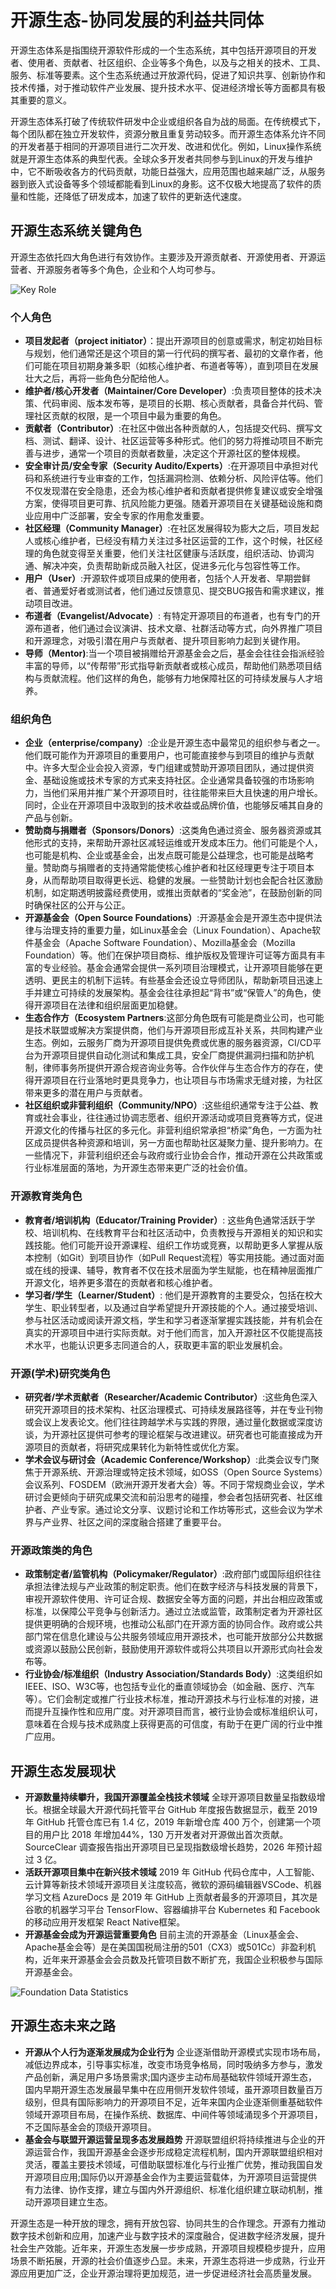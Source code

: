 # 开源生态-协同发展的利益共同体
开源生态体系是指围绕开源软件形成的一个生态系统，其中包括开源项目的开发者、使用者、贡献者、社区组织、企业等多个角色，以及与之相关的技术、工具、服务、标准等要素。这个生态系统通过开放源代码，促进了知识共享、创新协作和技术传播，对于推动软件产业发展、提升技术水平、促进经济增长等方面都具有极其重要的意义。

开源生态体系打破了传统软件研发中企业或组织各自为战的局面。在传统模式下，每个团队都在独立开发软件，资源分散且重复劳动较多。而开源生态体系允许不同的开发者基于相同的开源项目进行二次开发、改进和优化。例如，Linux操作系统就是开源生态体系的典型代表。全球众多开发者共同参与到Linux的开发与维护中，它不断吸收各方的代码贡献，功能日益强大，应用范围也越来越广泛，从服务器到嵌入式设备等多个领域都能看到Linux的身影。这不仅极大地提高了软件的质量和性能，还降低了研发成本，加速了软件的更新迭代速度。

## 开源生态系统关键角色
开源生态依托四大角色进行有效协作。主要涉及开源贡献者、开源使用者、开源运营者、开源服务者等多个角色，企业和个人均可参与。

![Key Role](https://github.com/December21-dev/osewp/blob/main/images/key-role.png)  



### 个人角色
- **项目发起者（project initiator）**：提出开源项目的创意或需求，制定初始目标与规划，他们通常还是这个项目的第一行代码的撰写者、最初的文章作者，他们可能在项目初期身兼多职（如核心维护者、布道者等等），直到项目在发展壮大之后，再将一些角色分配给他人。
- **维护者/核心开发者（Maintainer/Core Developer）**:负责项目整体的技术决策、代码审阅、版本发布等，是项目的长期、核心贡献者，具备合并代码、管理社区贡献的权限，是一个项目中最为重要的角色。
- **贡献者（Contributor）**:在社区中做出各种贡献的人，包括提交代码、撰写文档、测试、翻译、设计、社区运营等多种形式。他们的努力将推动项目不断完善与进步，通常一个项目的贡献者数量，决定这个开源社区的整体规模。
- **安全审计员/安全专家（Security Audito/Experts）**:在开源项目中承担对代码和系统进行专业审查的工作，包括漏洞检测、依赖分析、风险评估等。他们不仅发现潜在安全隐患，还会为核心维护者和贡献者提供修复建议或安全增强方案，使得项目更可靠、抗风险能力更强。随着开源项目在关键基础设施和商业应用中广泛部署，安全专家的作用愈发重要。
- **社区经理（Community Manager）**:在社区发展得较为膨大之后，项目发起人或核心维护者，已经没有精力关注过多社区运营的工作，这个时候，社区经理的角色就变得至关重要，他们关注社区健康与活跃度，组织活动、协调沟通、解决冲突，负责帮助新成员融入社区，促进多元化与包容性等工作。
- **用户（User）**:开源软件或项目成果的使用者，包括个人开发者、早期尝鲜者、普通爱好者或测试者，他们通过反馈意见、提交BUG报告和需求建议，推动项目改进。
- **布道者（Evangelist/Advocate）**: 有特定开源项目的布道者，也有专门的开源布道者，他们通过会议演讲、技术文章、社群活动等方式，向外界推广项目和开源理念，对吸引潜在用户与贡献者、提升项目影响力起到关键作用。
- **导师（Mentor)**:当一个项目被捐赠给开源基金会之后，基金会往往会指派经验丰富的导师，以“传帮带”形式指导新贡献者或核心成员，帮助他们熟悉项目结构与贡献流程。他们这样的角色，能够有力地保障社区的可持续发展与人才培养。

### 组织角色
- **企业（enterprise/company）**:企业是开源生态中最常见的组织参与者之一。他们既可能作为开源项目的重要用户，也可能直接参与到项目的维护与贡献中。许多大型企业会投入资源，专门组建或赞助开源项目团队，通过提供资金、基础设施或技术专家的方式来支持社区。企业通常具备较强的市场影响力，当他们采用并推广某个开源项目时，往往能带来巨大且快速的用户增长。同时，企业在开源项目中汲取到的技术收益或品牌价值，也能够反哺其自身的产品与创新。
- **赞助商与捐赠者（Sponsors/Donors）**:这类角色通过资金、服务器资源或其他形式的支持，来帮助开源社区减轻运维或开发成本压力。他们可能是个人，也可能是机构、企业或基金会，出发点既可能是公益理念，也可能是战略考量。赞助商与捐赠者的支持通常能使核心维护者和社区经理更专注于项目本身，从而帮助项目取得更长远、稳健的发展。一些赞助计划也会配合社区激励机制，如定期透明披露经费使用，或推出贡献者的“奖金池”，在鼓励创新的同时确保社区的公开与公正。
- **开源基金会（Open Source Foundations）**:开源基金会是开源生态中提供法律与治理支持的重要力量，如Linux基金会（Linux Foundation）、Apache软件基金会（Apache Software Foundation）、Mozilla基金会（Mozilla Foundation）等。他们在保护项目商标、维护版权及管理许可证等方面具有丰富的专业经验。基金会通常会提供一系列项目治理模式，让开源项目能够在更透明、更民主的机制下运转。有些基金会还设立导师团队，帮助新项目迅速上手并建立可持续的发展架构。基金会往往承担起“背书”或“保管人”的角色，使得开源项目在法律和组织层面更加稳健。
- **生态合作方（Ecosystem Partners**:这部分角色既有可能是商业公司，也可能是技术联盟或解决方案提供商，他们与开源项目形成互补关系，共同构建产业生态。例如，云服务厂商为开源项目提供免费或优惠的服务器资源，CI/CD平台为开源项目提供自动化测试和集成工具，安全厂商提供漏洞扫描和防护机制，律师事务所提供开源合规咨询业务等。合作伙伴与生态合作方的存在，使得开源项目在行业落地时更具竞争力，也让项目与市场需求无缝对接，为社区带来更多的潜在用户与贡献者。
- **社区组织或非营利组织（Community/NPO）**:这些组织通常专注于公益、教育或社会事业，往往通过协调志愿者、组织开源活动或项目竞赛等方式，促进开源文化的传播与社区的多元化。非营利组织常承担“桥梁”角色，一方面为社区成员提供各种资源和培训，另一方面也帮助社区凝聚力量、提升影响力。在一些情况下，非营利组织还会与政府或行业协会合作，推动开源在公共政策或行业标准层面的落地，为开源生态带来更广泛的社会价值。

### 开源教育类角色
- **教育者/培训机构（Educator/Training Provider）**: 这些角色通常活跃于学校、培训机构、在线教育平台和社区活动中，负责教授与开源相关的知识和实践技能。他们可能开设开源课程、组织工作坊或竞赛，以帮助更多人掌握从版本控制（如Git）到项目协作（如Pull Request流程）等实用技能。通过面对面或在线的授课、辅导，教育者不仅在技术层面为学生赋能，也在精神层面推广开源文化，培养更多潜在的贡献者和核心维护者。
- **学习者/学生（Learner/Student）**: 他们是开源教育的主要受众，包括在校大学生、职业转型者，以及通过自学希望提升开源技能的个人。通过接受培训、参与社区活动或阅读开源文档，学生和学习者逐渐掌握实践技能，并有机会在真实的开源项目中进行实际贡献。对于他们而言，加入开源社区不仅能提高技术水平，也能认识更多志同道合的人，获取更丰富的职业发展机会。


### 开源(学术)研究类角色
- **研究者/学术贡献者（Researcher/Academic Contributor）**:这些角色深入研究开源项目的技术架构、社区治理模式、可持续发展路径等，并在专业刊物或会议上发表论文。他们往往跨越学术与实践的界限，通过量化数据或深度访谈，为开源社区提供可参考的理论框架与改进建议。研究者也可能直接成为开源项目的贡献者，将研究成果转化为新特性或优化方案。
- **学术会议与研讨会（Academic Conference/Workshop）**:此类会议专门聚焦于开源系统、开源治理或特定技术领域，如OSS（Open Source Systems）会议系列、FOSDEM（欧洲开源开发者大会）等。不同于常规商业会议，学术研讨会更倾向于研究成果交流和前沿思考的碰撞，参会者包括研究者、社区维护者、产业专家。通过论文分享、议题讨论和工作坊等形式，这些会议为学术界与产业界、社区之间的深度融合搭建了重要平台。

### 开源政策类的角色
- **政策制定者/监管机构（Policymaker/Regulator）**:政府部门或国际组织往往承担法律法规与产业政策的制定职责。他们在数字经济与科技发展的背景下，审视开源软件使用、许可证合规、数据安全等方面的问题，并出台相应政策或标准，以保障公平竞争与创新活力。通过立法或监管，政策制定者为开源社区提供更明确的合规环境，也推动公私部门在开源方面的协同合作。政府或公共部门常在信息化建设与公共服务领域应用开源技术，也可能开放部分公共数据或资源以鼓励公民创新，鼓励使用开源软件或将公共项目以开源形式向社会发布等。
- **行业协会/标准组织（Industry Association/Standards Body）**:这类组织如IEEE、ISO、W3C等，也包括专业化的垂直领域协会（如金融、医疗、汽车等）。它们会制定或推广行业技术标准，推动开源技术与行业标准的对接，进而提升互操作性和应用广度。对开源项目而言，被行业协会或标准组织认可，意味着在合规与技术成熟度上获得更高的可信度，有助于在更广阔的行业中推广应用。

## 开源生态发展现状

- **开源数量持续攀升，我国开源覆盖全栈技术领域**
全球开源项目数量呈指数级增长。根据全球最大开源代码托管平台 GitHub 年度报告数据显示，截至 2019 年 GitHub 托管仓库已有 1.4 亿，2019 年新增仓库 400 万个，创建第一个项目的用户比 2018 年增加44%，130 万开发者对开源做出首次贡献。SourceClear 调查报告指出开源项目已呈现指数级增长趋势，2026 年预计超过 3 亿。
- **活跃开源项目集中在新兴技术领域**
  2019 年 GitHub 代码仓库中，人工智能、云计算等新技术领域开源项目关注度较高，微软的源码编辑器VSCode、机器学习文档 AzureDocs 是 2019 年 GitHub 上贡献者最多的开源项目，其次是谷歌的机器学习平台 TensorFlow、容器编排平台 Kubernetes 和 Facebook 的移动应用开发框架 React Native框架。
- **开源基金会成为开源运营重要角色**
目前主流的开源基金（Linux基金会、Apache基金会等）是在美国国税局注册的501（CX3）或501Cc）非盈利机构，近年来开源基金会会员数及托管项目数不断扩充，我国企业积极参与国际开源基金会。

![Foundation Data Statistics](https://github.com/December21-dev/osewp/blob/main/images/foundation-data.png)  

## 开源生态未来之路
- **开源从个人行为逐渐发展成为企业行为**
  企业逐渐借助开源模式实现市场布局，减低边界成本，引导事实标准，改变市场竞争格局，同时吸纳多方参与，激发产品创新，满足用户多场景需求;国内逐步主动布局基础软件领域开源生态，国内早期开源生态发展最早集中在应用侧开发软件领域，虽开源项目数量百万级别，但具有国际影响力的开源项目不足，近年来国内企业逐渐侧重基础软件领域开源项目布局，在操作系统、数据库、中间件等领域涌现多个开源项目，不乏国际基金会的顶级开源项目。
- **基金会与联盟开源运营呈现多态发展趋势**
  开源联盟组织将持续推进与企业的开源运营合作，我国开源基金会逐步形成稳定流程机制，国内开源联盟组织相对灵活，覆盖主要技术领域，可借助联盟标准化与行业推广优势，推动我国自发开源项目应用;国际仍以开源基金会作为主要运营载体，为开源项目运营提供有力法律、协作支撑，建立与国内外开源组织、标准化组织建立联动机制，推动开源项目建立生态。

开源生态是一种开放的理念，拥有开放包容、协同共生的合作理念。开源有力推动数字技术创新和应用，加速产业与数字技术的深度融合，促进数字经济发展，提升社会生产效能。近年来，开源生态发展一步步成熟，开源项目规模稳步提升，应用场景不断拓展，开源的社会价值逐步凸显。未来，开源生态将进一步成熟，行业开源应用更加广泛，企业开源治理将更加规范，进一步促进经济社会高质量发展。
  
  



